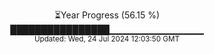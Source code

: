 <p align="center">
⏳Year Progress (56.15 %)<br>
████████████████▁▁▁▁▁▁▁▁▁▁▁▁▁▁ <br>
<sub>Updated: Wed, 24 Jul 2024 12:03:50 GMT</sub>
</p>

